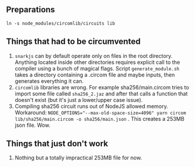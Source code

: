 ## Preparations
```shell
ln -s node_modules/circomlib/circuits lib
```

## Things that had to be circumvented
1. `snarkjs` can by default operate only on files in the root directory.
Anything located inside other directories requires explicit call to the compiler
using a bunch of magical flags. Script `generate_module.sh` takes a directory containing a .circom file and maybe inputs, then generates everything it can.
2. `circomlib` libraries are wrong. For example sha256/main.circom tries to import
some file called `sha256_2.jaz` and after that calls a function that doesn't exist (but it's just a lower/upper case issue).
3. Compiling sha256 circuit runs out of NodeJS allowed memory. Workaround:
`NODE_OPTIONS="--max-old-space-size=4096" yarn circom lib/sha256/main.circom -o sha256/main.json` .
This creates a 253MB json file. Wow.


## Things that just don't work
1. Nothing but a totally impractical 253MB file for now.